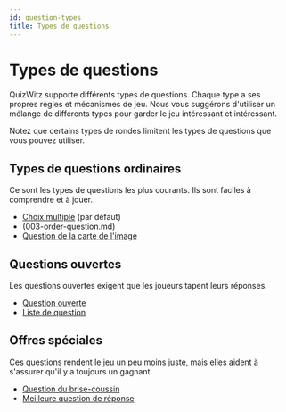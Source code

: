 ```yaml
---
id: question-types
title: Types de questions
---
```


# Types de questions

QuizWitz supporte différents types de questions. Chaque type a ses propres règles et mécanismes de jeu.
Nous vous suggérons d'utiliser un mélange de différents types pour garder le jeu intéressant et intéressant.

Notez que certains types de rondes limitent les types de questions que vous pouvez utiliser.

## Types de questions ordinaires

Ce sont les types de questions les plus courants. Ils sont faciles à comprendre et à jouer.

- [Choix multiple](001-multiple-choice.md) (par défaut)
- (003-order-question.md)
- [Question de la carte de l'image](004-image-map.md)

## Questions ouvertes

Les questions ouvertes exigent que les joueurs tapent leurs réponses.

- [Question ouverte](002-open-question.md)
- [Liste de question](005-list-question.md)

## Offres spéciales

Ces questions rendent le jeu un peu moins juste, mais elles aident à s'assurer qu'il y a toujours un gagnant.

- [Question du brise-coussin](006-tiebreaker-question.md)
- [Meilleure question de réponse](007-best-answer-question.md)
